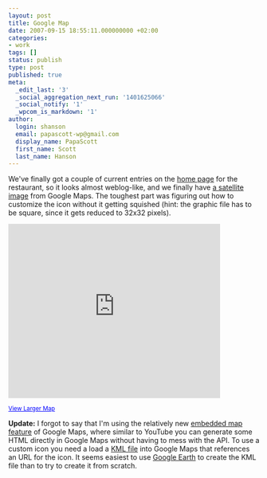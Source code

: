 ```yaml
---
layout: post
title: Google Map
date: 2007-09-15 18:55:11.000000000 +02:00
categories:
- work
tags: []
status: publish
type: post
published: true
meta:
  _edit_last: '3'
  _social_aggregation_next_run: '1401625066'
  _social_notify: '1'
  _wpcom_is_markdown: '1'
author:
  login: shanson
  email: papascott-wp@gmail.com
  display_name: PapaScott
  first_name: Scott
  last_name: Hanson
---
```

<p>We've finally got a couple of current entries on the <a href="http://www.mcdonalds-nordheide.de/">home page</a> for the restaurant, so it looks almost weblog-like, and we finally have <a href="http://www.mcdonalds-nordheide.de/restaurant/">a satellite image</a> from Google Maps. The toughest part was figuring out how to customize the icon without it getting squished (hint: the graphic file has to be square, since it gets reduced to 32x32 pixels).</p>
<p><iframe width="425" height="350" frameborder="0" scrolling="no" marginheight="0" marginwidth="0" src="http://maps.google.com/maps?f=q&amp;hl=en&amp;geocode=&amp;q=http:%2F%2Fwww.mcdonalds-nordheide.de%2Fdibbersen.kml&amp;ie=UTF8&amp;t=h&amp;om=1&amp;ll=53.363659,9.873147&amp;spn=0.004411,0.006115&amp;output=embed&amp;s=AARTsJqRZMO0jq3pcJpadIZk0lcRnLZw3Q"></iframe></p>
<p><small><a href="http://maps.google.com/maps?f=q&amp;hl=en&amp;geocode=&amp;q=http:%2F%2Fwww.mcdonalds-nordheide.de%2Fdibbersen.kml&amp;ie=UTF8&amp;t=h&amp;om=1&amp;ll=53.363659,9.873147&amp;spn=0.004411,0.006115&amp;source=embed" style="color:#0000FF;text-align:left">View Larger Map</a></small></p>
<p><strong>Update:</strong> I forgot to say that I'm using the relatively new <a href="http://google-latlong.blogspot.com/2007/08/youtube-style-embeddable-maps_21.html">embedded map feature</a> of Google Maps, where similar to YouTube you can generate some HTML directly in Google Maps without having to mess with the API. To use a custom icon you need a load a <a href="http://code.google.com/apis/kml/documentation/">KML file</a> into Google Maps that references an URL for the icon. It seems easiest to use <a href="http://earth.google.com/">Google Earth</a> to create the KML file than to try to create it from scratch.</p>
